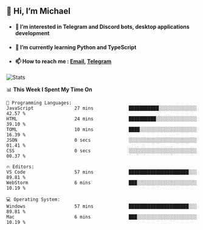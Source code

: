 ## 👋 Hi, I’m Michael
- #### 👀 I’m interested in Telegram and Discord bots, desktop applications development
- #### 🌱 I’m currently learning Python and TypeScript
- #### 📫 How to reach me : [Email](mailto:misha@kurapov.ru), [Telegram](https://t.me/mkurapov)

![Stats](https://github-readme-stats.vercel.app/api?username=krpff&show_icons=true&theme=github_dark&hide_border=true&hide=issues&count_private=true&layout=compact)


<!--START_SECTION:waka-->
📊 **This Week I Spent My Time On** 

```text
💬 Programming Languages: 
JavaScript               27 mins             ███████████░░░░░░░░░░░░░░   42.57 % 
HTML                     24 mins             ██████████░░░░░░░░░░░░░░░   39.10 % 
TOML                     10 mins             ████░░░░░░░░░░░░░░░░░░░░░   16.39 % 
JSON                     0 secs              ░░░░░░░░░░░░░░░░░░░░░░░░░   01.41 % 
CSS                      0 secs              ░░░░░░░░░░░░░░░░░░░░░░░░░   00.37 % 

🔥 Editors: 
VS Code                  57 mins             ██████████████████████░░░   89.81 % 
WebStorm                 6 mins              ███░░░░░░░░░░░░░░░░░░░░░░   10.19 % 

💻 Operating System: 
Windows                  57 mins             ██████████████████████░░░   89.81 % 
Mac                      6 mins              ███░░░░░░░░░░░░░░░░░░░░░░   10.19 % 
```


<!--END_SECTION:waka-->

